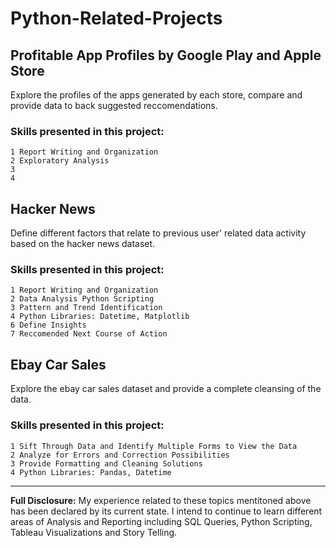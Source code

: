 # Python-Related-Projects

## Profitable App Profiles by Google Play and Apple Store
Explore the profiles of the apps generated by each store, compare and provide data to back suggested reccomendations.

### Skills presented in this project: 
```
1 Report Writing and Organization
2 Exploratory Analysis
3 
4 
``` 

## Hacker News 
Define different factors that relate to previous user' related data activity based on the hacker news dataset.

### Skills presented in this project:
```
1 Report Writing and Organization
2 Data Analysis Python Scripting
3 Pattern and Trend Identification
4 Python Libraries: Datetime, Matplotlib
6 Define Insights
7 Reccomended Next Course of Action
```

## Ebay Car Sales
Explore the ebay car sales dataset and provide a complete cleansing of the data.

### Skills presented in this project: 
```
1 Sift Through Data and Identify Multiple Forms to View the Data
2 Analyze for Errors and Correction Possibilities
3 Provide Formatting and Cleaning Solutions
4 Python Libraries: Pandas, Datetime
```

---

**Full Disclosure:** My experience related to these topics mentitoned above has been declared by its current state. I intend to continue to learn different areas of Analysis and Reporting including SQL Queries, Python Scripting, Tableau Visualizations and Story Telling.

